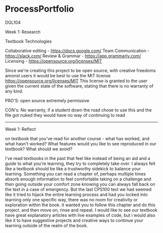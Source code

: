 # ProcessPortfolio
DGL104

Week 1: Research

Textbook Technologies 

Collaborative editing - https://docs.google.com/
Team Communication - https://slack.com/
Review & Grammar - https://app.grammarly.com/
Licensing - https://opensource.org/licenses/MIT

Since we're creating this project to be open source, with creative freedoms amonst users it would be best to use the MIT license
https://opensource.org/licenses/MIT
This license is granted to the user given the current state of the software, stating that there is no warranty of any kind.

PRO'S:
open source
extremely permissive

CON's:
No warranty, if a student down the road chose to use this and the file got nuked they would have no way of continuing to read
_____________________________________________________________________________________________________________________________




Week 1: Reflect

on textbook that you've read for another course -
what has worked, and what hasn't worked? 
What features would you like to see reproduced in our textbook? What should we avoid?

I've read textbooks in the past that feel like instead of being an aid and a guide to what you're learning, they try to completely take over.
I always felt like a textbook should be like a trustworthy sidekick to balance your learning. Something you can read a chapter of, perhaps multiple times
absorb enough information to feel comfortable taking on a challenge and then going outside your comfort zone knowing you can always fall back on the text
in a case of emergency. But the last CPS100 text we had seemed like it tried to hijack the entire learning process and had you locked into learning only
one specific way, there was no room for creativity or exploration within the book. it wanted you to follow this chapter and do this project. and then move on,
rinse and repeat. I would like to see our textbook have great explanatory articles with live examples of code, but i would also like it to have suggestive projects
and creative ways to continue your learning outside of the realm of the book.



